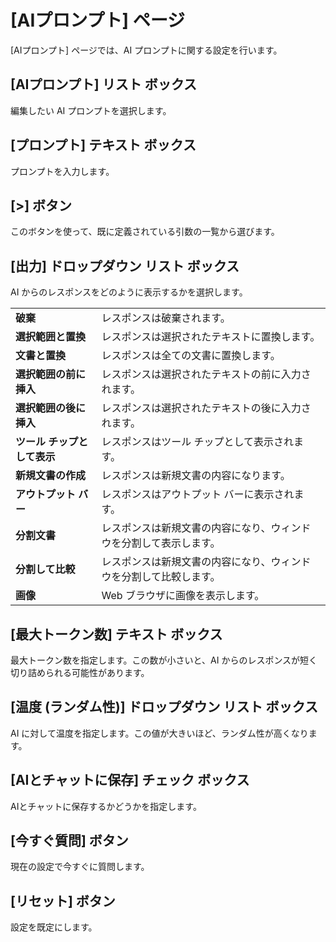 # \[AIプロンプト\] ページ

\[AIプロンプト\] ページでは、AI プロンプトに関する設定を行います。

## \[AIプロンプト\] リスト ボックス

編集したい AI プロンプトを選択します。

## \[プロンプト\] テキスト ボックス

プロンプトを入力します。

## \[>\] ボタン

このボタンを使って、既に定義されている引数の一覧から選びます。

## \[出力\] ドロップダウン リスト ボックス

AI からのレスポンスをどのように表示するかを選択します。

|     |     |
| --- | --- |
| **破棄** | レスポンスは破棄されます。 |
| **選択範囲と置換** | レスポンスは選択されたテキストに置換します。 |
| **文書と置換** | レスポンスは全ての文書に置換します。 |
| **選択範囲の前に挿入** | レスポンスは選択されたテキストの前に入力されます。 |
| **選択範囲の後に挿入** | レスポンスは選択されたテキストの後に入力されます。 |
| **ツール チップとして表示** | レスポンスはツール チップとして表示されます。 |
| **新規文書の作成** | レスポンスは新規文書の内容になります。 |
| **アウトプット バー** | レスポンスはアウトプット バーに表示されます。 |
| **分割文書** | レスポンスは新規文書の内容になり、ウィンドウを分割して表示します。 |
| **分割して比較** | レスポンスは新規文書の内容になり、ウィンドウを分割して比較します。 |
| **画像** | Web ブラウザに画像を表示します。 |

## \[最大トークン数\] テキスト ボックス

最大トークン数を指定します。この数が小さいと、AI からのレスポンスが短く切り詰められる可能性があります。

## \[温度 (ランダム性)\] ドロップダウン リスト ボックス

AI に対して温度を指定します。この値が大きいほど、ランダム性が高くなります。

## \[AIとチャットに保存\] チェック ボックス

AIとチャットに保存するかどうかを指定します。

## \[今すぐ質問\] ボタン

現在の設定で今すぐに質問します。

## \[リセット\] ボタン

設定を既定にします。


